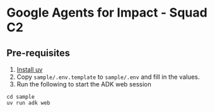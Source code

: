 # Google Agents for Impact - Squad C2

## Pre-requisites
1. [Install uv](https://docs.astral.sh/uv/getting-started/installation/)
2. Copy `sample/.env.template` to `sample/.env` and fill in the values.
3. Run the following to start the ADK web session
```
cd sample
uv run adk web
```
